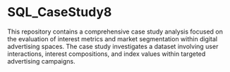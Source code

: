 # SQL_CaseStudy8
This repository contains a comprehensive case study analysis focused on the evaluation of interest metrics and market segmentation within digital advertising spaces. The case study investigates a dataset involving user interactions, interest compositions, and index values within targeted advertising campaigns.

